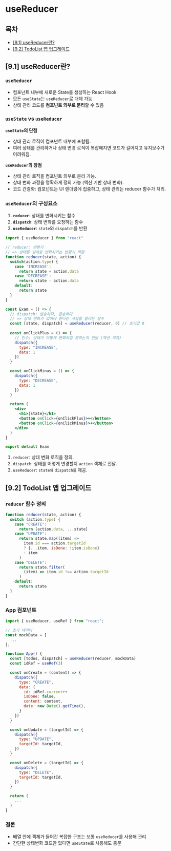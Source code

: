 # useReducer

## 목차
- [[9.1] useReducer란?](#91-usereducer란)
- [[9.2] TodoList 앱 업그레이드](#92-todolist-앱-업그레이드)

## [9.1] useReducer란?

### `useReducer`
- 컴포넌트 내부에 새로운 State를 생성하는 React Hook
- 모든 `useState`는 `useReducer`로 대체 가능
- 상태 관리 코드를 **컴포넌트 외부로 분리**할 수 있음

### `useState` vs `useReducer`
**`useState`의 단점**
- 상태 관리 로직이 컴포넌트 내부에 포함됨.
- 여러 상태를 관리하거나 상태 변경 로직이 복잡해지면 코드가 길어지고 유지보수가 어려워짐.

**`useReducer`의 장점**
- 상태 관리 로직을 컴포넌트 외부로 분리 가능.
- 상태 변화 과정을 명확하게 정의 가능 (액션 기반 상태 변화).
- 코드 간결화: 컴포넌트는 UI 렌더링에 집중하고, 상태 관리는 reducer 함수가 처리.

### `useReducer`의 구성요소

1. **`reducer`**: 상태를 변화시키는 함수
2. **`dispatch`**: 상태 변화를 요청하는 함수
3. **`useReducer`**: `state`와 `dispatch`를 반환

```jsx
import { useReducer } from "react"

// reducer: 변환기
// => 상태를 실제로 변화시키는 변환기 역할
function reducer(state, action) {
  switch(action.type) {
    case 'INCREASE': 
      return state + action.data
    case 'DECREASE': 
      return state - action.data
    default: 
      return state
  }
}

const Exam = () => {
  // dispatch: 발송하다, 급송하다 
  // => 상태 변화가 있어야 한다는 사실을 알리는 함수
  const [state, dispatch] = useReducer(reducer, 0) // 초기값 0
  
  const onClickPlus = () => {
    // 인수: 상태가 어떻게 변화되길 원하는지 전달 (액션 객체)
    dispatch({
      type: "INCREASE",
      data: 1
    })
  }

  const onClickMinus = () => {
    dispatch({
      type: "DECREASE",
      data: 1
    })
  }

  return (
    <div>
      <h1>{state}</h1>
      <button onClick={onClickPlus}>+</button>
      <button onClick={onClickMinus}>+</button>
    </div>
  )
}

export default Exam
```
1. `reducer`: 상태 변화 로직을 정의.
2. `dispatch`: 상태를 어떻게 변경할지 `action` 객체로 전달.
3. `useReducer`: `state와` `dispatch를` 제공.

## [9.2] TodoList 앱 업그레이드
### `reducer` 함수 정의
```jsx
function reducer(state, action) {
  switch (action.type) {
    case "CREATE":
      return [action.data, ...state]
    case "UPDATE":
      return state.map((item) =>
        item.id === action.targetId
        ? {...item, isDone: !item.isDone}
        : item
      )
    case "DELETE":
      return state.filter(
        (item) => item.id !== action.targetId
      )
    default:
      return state
  }
}
```
### App 컴포넌트
```jsx
import { useReducer, useRef } from "react";

// 초기 데이터
const mockData = [
  ...
];

function App() {
  const [todos, dispatch] = useReducer(reducer, mockData)
  const idRef = useRef(3)

  const onCreate = (content) => {
    dispatch({
      type: "CREATE",
      data: {
        id: idRef.current++
        isDone: false,
        content: content,
        date: new Date().getTime(),
      }
    })
  }

  const onUpdate = (targetId) => {
    dispatch({
      type: "UPDATE",
      targetId: targetId,
    })
  }

  const onDelete = (targetId) => {
    dispatch({
      type: "DELETE",
      targetId: targetId,
    })
  }

  return (
    ...
  )
}

```
### 결론

- 배열 안에 객체가 들어간 복잡한 구조는 보통 `useReducer`를 사용해 관리
- 간단한 상태변화 코드만 있다면 `useState`로 사용해도 충분